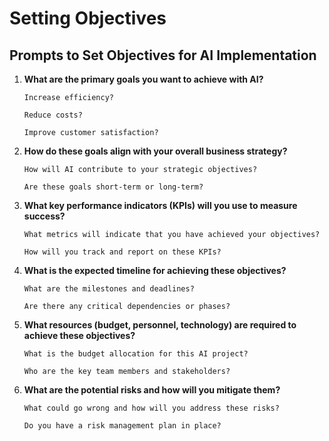 # Setting Objectives

## Prompts to Set Objectives for AI Implementation

1. **What are the primary goals you want to achieve with AI?**
   ```
   Increase efficiency?
   ```

   ```
   Reduce costs?
   ```

   ```
   Improve customer satisfaction?
   ```

2. **How do these goals align with your overall business strategy?**
   ```
   How will AI contribute to your strategic objectives?
   ```

   ```
   Are these goals short-term or long-term?
   ```

3. **What key performance indicators (KPIs) will you use to measure success?**
   ```
   What metrics will indicate that you have achieved your objectives?
   ```

   ```
   How will you track and report on these KPIs?
   ```

4. **What is the expected timeline for achieving these objectives?**
   ```
   What are the milestones and deadlines?
   ```

   ```
   Are there any critical dependencies or phases?
   ```

5. **What resources (budget, personnel, technology) are required to achieve these objectives?**
   ```
   What is the budget allocation for this AI project?
   ```

   ```
   Who are the key team members and stakeholders?
   ```

6. **What are the potential risks and how will you mitigate them?**
   ```
   What could go wrong and how will you address these risks?
   ```

   ```
   Do you have a risk management plan in place?
